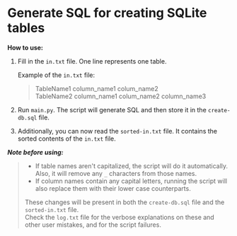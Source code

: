 # Generate SQL for creating SQLite tables
**How to use:**

1. Fill in the `in.txt` file. One line represents one table. 

	Example of the `in.txt` file:
	> TableName1 column_name1 colum_name2 <br>
	> TableName2 column_name1 colum_name2 column_name3

2. Run `main.py`. The script will generate SQL and then store it in the `create-db.sql` file.
3. Additionally, you can now read the `sorted-in.txt` file. It contains the sorted contents of the `in.txt` file.

***Note before using:***

>  * If table names aren't capitalized, the script will do it
> automatically. Also, it will remove any `_` characters from those names.<br>
>  * If column names contain any capital letters, running the script
> will also replace them with their lower case counterparts.
>
> These changes will be present in both the `create-db.sql` file and the `sorted-in.txt` file.<br>
> Check the `log.txt` file for the verbose explanations on these and other user mistakes, and for the script failures.
